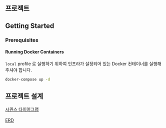 ## 프로젝트

## Getting Started

### Prerequisites

#### Running Docker Containers

`local` profile 로 실행하기 위하여 인프라가 설정되어 있는 Docker 컨테이너를 실행해주셔야 합니다.

```bash
docker-compose up -d
```
## 프로젝트 설계
[시퀀스 다이어그램](./docs/시퀀스다이어그램.md) <br/><br/>
[ERD](./docs/ERD.md)
